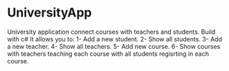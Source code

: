 # UniversityApp
University application connect courses with teachers and students. Build with c#
It allows you to:
1- Add a new student.
2- Show all students.
3- Add a new teacher.
4- Show all teachers.
5- Add new course.
6- Show courses with teachers teaching each course with all students regisrting in each course.


